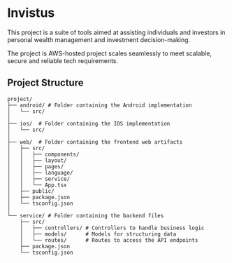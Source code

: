 # Invistus

This project is a suite of tools aimed at assisting individuals and investors in personal wealth management and investment decision-making. 

The project is AWS-hosted project scales seamlessly to meet scalable, secure and reliable tech requirements.

## Project Structure

```plan
project/
├── android/ # Folder containing the Android implementation
│   └── src/   
│
├── ios/  # Folder containing the IOS implementation
│   └── src/   
│
├── web/  # Folder containing the frontend web artifacts
│   ├── src/             
│   │   ├── components/
│   │   ├── layout/
│   │   ├── pages/
│   │   ├── language/
│   │   ├── service/
│   │   └── App.tsx
│   ├── public/
│   ├── package.json
│   └── tsconfig.json
│
└── service/ # Folder containing the backend files
    ├── src/           
    │   ├── controllers/ # Controllers to handle business logic
    │   ├── models/      # Models for structuring data
    │   └── routes/      # Routes to access the API endpoints
    ├── package.json
    └── tsconfig.json
```